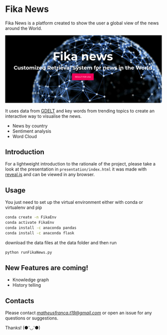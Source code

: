 # Fika News

Fika News is a platform created to show the user a global view of the news around the World. 

<p align="center">
	<img src="images/plateform_overview.png">
</p>

It uses data from [GDELT](https://www.gdeltproject.org) and key words from trending topics to create an interactive way to visualise the news.

  - News by country
  - Sentiment analysis
  - Word Cloud


## Introduction

For a lightweight introduction to the rationale of the project, please take a
look at the presentation in `presentation/index.html` it was made with
[reveal.js](https://github.com/hakimel/reveal.js) and can be viewed in any
browser.

## Usage
You just need to set up the virtual environment either with conda or virtualenv
and pip

```sh
conda create -n FikaEnv
conda activate FikaEnv
conda install -c anaconda pandas 
conda install -c anaconda flask

```

download the data files at the data folder and then run
```sh
python runFikaNews.py
```

## New Features are coming!

  - Knowledge graph
  - History telling

## Contacts
Please contact  _[matheusfranca.t19@gmail.com](matheusfranca.t19@gmail.com)_  or open an issue for any questions or suggestions.

Thanks! (●'◡'●)
